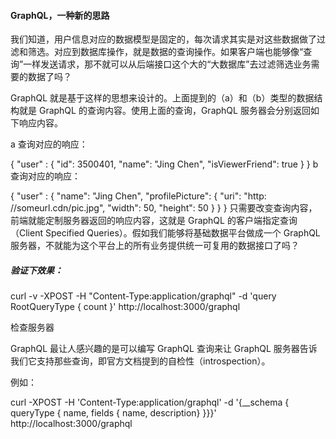 #### GraphQL，一种新的思路
我们知道，用户信息对应的数据模型是固定的，每次请求其实是对这些数据做了过滤和筛选。对应到数据库操作，就是数据的查询操作。如果客户端也能够像“查询”一样发送请求，那不就可以从后端接口这个大的“大数据库”去过滤筛选业务需要的数据了吗？

GraphQL 就是基于这样的思想来设计的。上面提到的（a）和（b）类型的数据结构就是 GraphQL 的查询内容。使用上面的查询，GraphQL 服务器会分别返回如下响应内容。

a 查询对应的响应：

{
  "user" : {
    "id": 3500401,
    "name": "Jing Chen",
    "isViewerFriend": true
  }
}
b 查询对应的响应：

{
  "user" : {
    "name": "Jing Chen",
    "profilePicture": {
      "uri": "http: //someurl.cdn/pic.jpg",
      "width": 50,
      "height": 50
    }
  }
}
只需要改变查询内容，前端就能定制服务器返回的响应内容，这就是 GraphQL 的客户端指定查询（Client Specified Queries）。假如我们能够将基础数据平台做成一个 GraphQL 服务器，不就能为这个平台上的所有业务提供统一可复用的数据接口了吗？

##### 验证下效果：
curl -v -XPOST -H "Content-Type:application/graphql"  -d 'query RootQueryType { count }' http://localhost:3000/graphql

检查服务器

GraphQL 最让人感兴趣的是可以编写 GraphQL 查询来让 GraphQL 服务器告诉我们它支持那些查询，即官方文档提到的自检性（introspection）。

例如：

curl -XPOST -H 'Content-Type:application/graphql'  -d '{__schema { queryType { name, fields { name, description} }}}' http://localhost:3000/graphql

